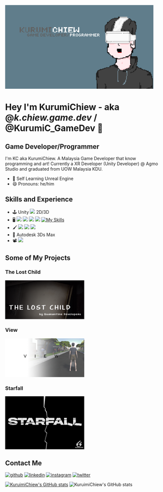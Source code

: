 <img src="https://github.com/chiew12301/chiew12301/blob/main/linkedin_banner_vr_dev.png" width="480" />

# Hey I'm KurumiChiew - aka @_k.chiew.game.dev_ / @KurumiC_GameDev 👋
## Game Developer/Programmer

I'm KC aka KurumiChiew. A Malaysia Game Developer that know programming and art! Currently a XR Developer (Unity Developer) @ Agmo Studio and graduated from UOW Malaysia KDU.

- 🌱 Self Learning Unreal Engine
- 😄 Pronouns: he/him 

## Skills and Experience
* 🕹 Unity <img src="https://img.shields.io/badge/C%23-239120?style=for-the-badge&logo=c-sharp&logoColor=white" /> 2D/3D
* 🖥 <img src="https://img.shields.io/badge/C%2B%2B-00599C?style=for-the-badge&logo=c%2B%2B&logoColor=white" /> <img src="https://img.shields.io/badge/C-00599C?style=for-the-badge&logo=c&logoColor=white" /> <img src="https://img.shields.io/badge/HTML5-E34F26?style=for-the-badge&logo=html5&logoColor=white" /> <img src="https://img.shields.io/badge/CSS3-1572B6?style=for-the-badge&logo=css3&logoColor=white" /> [![My Skills](https://skillicons.dev/icons?i=nodejs,c,cpp,cs)](https://skillicons.dev)
* 🖌 <img src="https://img.shields.io/badge/Adobe-Photoshop-31A8FF?style=for-the-badge&logo=Adobe-Photoshop&labelColor=0a446b&logoWidth=15" /> <img src="https://img.shields.io/badge/Adobe-After%20Effects-CF96FD?style=for-the-badge&logo=Adobe-After-Effects&labelColor=393665&logoWidth=15" /> <img src="https://img.shields.io/badge/Adobe%20Illustrator-FF9A00?style=for-the-badge&logo=adobe%20illustrator&logoColor=white" /> 
* 🧱 Autodesk 3Ds Max
* 📽 <img src="https://img.shields.io/badge/Adobe-Premiere%20Pro-9999FF?style=for-the-badge&logo=Adobe-Premiere%20Pro&labelColor=2f2f5b&logoWidth=15" />

## Some of My Projects
### The Lost Child

[<img src="https://github.com/chiew12301/chiew12301/blob/main/Dz_yEy.png" width="256" />](https://uowmgames.itch.io/lost-child)

### View

[<img src="https://github.com/chiew12301/chiew12301/blob/main/mdlPUB.jpg" width="256" />](https://uowmgames.itch.io/view)

### Starfall

[<img src="https://github.com/chiew12301/chiew12301/blob/main/GameLogo_BlackBG_White.png" width="256" />](https://chiew12301.itch.io/starfall)

## Contact Me
[<img src='https://img.shields.io/badge/GitHub-100000?style=for-the-badge&logo=github&logoColor=white' alt='github' height='40'>](https://github.com/chiew12301)  [<img src='https://img.shields.io/badge/LinkedIn-0077B5?style=for-the-badge&logo=linkedin&logoColor=white' alt='linkedin' height='40'>](https://www.linkedin.com/in/chiewjiahong/)  [<img src='https://img.shields.io/badge/Instagram-E4405F?style=for-the-badge&logo=instagram&logoColor=white' alt='instagram' height='40'>](https://www.instagram.com/_kurumic.game.dev_/?hl=en/)  [<img src='https://img.shields.io/badge/Twitter-1DA1F2?style=for-the-badge&logo=twitter&logoColor=white' alt='twitter' height='40'>](https://twitter.com/https://twitter.com/KurumiC_GameDev)  

[![KuruimiChiew's GitHub stats](https://github-readme-stats.vercel.app/api?username=chiew12301&show_icons=true&theme=dark)](https://github.com/anuraghazra/github-readme-stats)
![KuruimiChiew's GitHub stats](https://github-readme-stats.vercel.app/api/top-langs/?username=chiew12301&show_icons=true&theme=dark)
